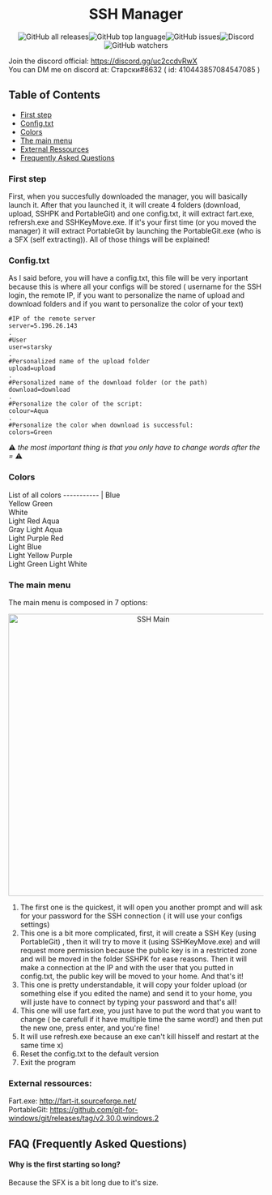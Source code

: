 <h1 align=center > SSH Manager </h1>
<p align=center>
<img align=center alt="GitHub all releases" src="https://img.shields.io/github/downloads/Starsky-pil/SSH-Manager/total?style=for-the-badge"><img align=center alt="GitHub top language" src="https://img.shields.io/github/languages/top/Starsky-pil/SSH-Manager?style=for-the-badge"><img align=center alt="GitHub issues" src="https://img.shields.io/github/issues/Starsky-pil/SSH-Manager?style=for-the-badge"><img align=center alt="Discord" src="https://img.shields.io/discord/802937225473818635?style=for-the-badge"><img align=center alt="GitHub watchers" src="https://img.shields.io/github/watchers/Starsky-pil/SSH-Manager?style=for-the-badge">
</p>
Join the discord official: <a href="https://discord.gg/uc2ccdvRwX">https://discord.gg/uc2ccdvRwX</a><br>
You can DM me on discord at: Старски#8632 ( id: 410443857084547085 )

## Table of Contents  
* [First step](#First-step)  
* [Config.txt](#configtxt)  
* [Colors](#Colors)  
* [The main menu](#The-main-menu)  
* [External Ressources](#External-ressources)  
* [Frequently Asked Questions](#Frequently-Asked-Questions)  
    
<a name="headers"/>

### First step

First, when you succesfully downloaded the manager, you will basically launch it. After that you launched it, it will create 4 folders (download, upload, SSHPK and PortableGit) and one config.txt, it will extract fart.exe, refrersh.exe and SSHKeyMove.exe. If it's your first time (or you moved the manager) it will extract PortableGit by launching the PortableGit.exe (who is a SFX (self extracting)). All of those things will be explained! 

### Config.txt

As I said before, you will have a config.txt, this file will be very inportant because this is where all your configs will be stored ( username for the SSH login, the remote IP, if you want to personalize the name of upload and download folders and if you want to personalize the color of your text)
```
#IP of the remote server 
server=5.196.26.143
.   
#User 
user=starsky
.    
#Personalized name of the upload folder 
upload=upload
.    
#Personalized name of the download folder (or the path) 
download=download
.    
#Personalize the color of the script: 
colour=Aqua
.    
#Personalize the color when download is successful: 
colors=Green
```
:warning: *the most important thing is that you only have to change words after the =* :warning:

### Colors

List of all colors
----------- |
Blue                  
Yellow
Green       
White       
Light Red
Aqua        
Gray 
Light Aqua       
Light Purple
Red          
Light Blue   
Light Yellow
Purple        
Light Green 
Light White

### The main menu

The main menu is composed in 7 options:
<p align="center">
  <img src="https://cdn.discordapp.com/attachments/669629495866556436/802644044462555166/mainpanel.png" width="556" title="SSH Main">
</p>

1. The first one is the quickest, it will open you another prompt and will ask for your password for the SSH connection ( it will use your configs settings)
2. This one is a bit more complicated, first, it will create a SSH Key (using PortableGit) , then it will try to move it (using SSHKeyMove.exe) and will request more permission because the public key is in a restricted zone and will be moved in the folder SSHPK for ease reasons. Then it will make a connection at the IP and with the user that you putted in config.txt, the public key will be moved to your home. And that's it!
3. This one is pretty understandable, it will copy your folder upload (or something else if you edited the name) and send it to your home, you will juste have to connect by typing your password and that's all!
4. This one will use fart.exe, you just have to put the word that you want to change ( be carefull if it have multiple time the same word!) and then put the new one, press enter, and you're fine!
5. It will use refresh.exe because an exe can't kill hisself and restart at the same time x)
6. Reset the config.txt to the default version
7. Exit the program

### External ressources:

<p>Fart.exe: <a href="http://fart-it.sourceforge.net/">http://fart-it.sourceforge.net/</a><br>
PortableGit: <a href="https://github.com/git-for-windows/git/releases/tag/v2.30.0.windows.2">https://github.com/git-for-windows/git/releases/tag/v2.30.0.windows.2</a></p>

## FAQ (Frequently Asked Questions)

#### Why is the first starting so long?
Because the SFX is a bit long due to it's size.
